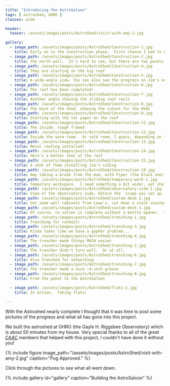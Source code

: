```yaml
---
title: "Introducing the AstroSaloon"
tags: [ astroshed, GHRO ]
classes: wide

header:
  teaser: /assets/images/posts/AstroShed/visit-with-amy-2.jpg

gallery:
  - image_path: /assets/images/posts/AstroShed/Construction-1.jpg
    title: Early on in the construction phase.  First chance I had to go out there when they were building and they made quite a bit of progress!  This one shows the door side, with a cutout for a window.
  - image_path: /assets/images/posts/AstroShed/Construction-2.jpg
    title: The north wall.  It's hard to see, but there are two panels that fold down into the room
  - image_path: /assets/images/posts/AstroShed/Construction-4.jpg
    title: They are starting on the hip roof
  - image_path: /assets/images/posts/AstroShed/Construction-5.jpg
    title: A wide-angle view. You can also see the progress on Jim's on the left
  - image_path: /assets/images/posts/AstroShed/Construction-6.jpg
    title: The roof has been completed!
  - image_path: /assets/images/posts/AstroShed/Construction-7.jpg
    title: Another angle showing the sliding roof rails
  - image_path: /assets/images/posts/AstroShed/Construction-8.jpg
    title: The back of the shed, showing the cutout for the HVAC
  - image_path: /assets/images/posts/AstroShed/Construction-9.jpg
    title: Starting with the tar paper on the roof
  - image_path: /assets/images/posts/AstroShed/Construction-11.jpg
    title: The inside, rough framed
  - image_path: /assets/images/posts/AstroShed/Construction-12.jpg
    title: Inside the warm room.  Or cold room, I guess, depending on the time of year.
  - image_path: /assets/images/posts/AstroShed/Construction-13.jpg
    title: Metal roofing installed!
  - image_path: /assets/images/posts/AstroShed/Construction-14.jpg
    title: Here's a better shot of the roof
  - image_path: /assets/images/posts/AstroShed/Construction-15.jpg
    title: A shot of them installing Jim's siding
  - image_path: /assets/images/posts/AstroShed/Construction-19.jpg
    title: Amy taking a break from the mud, with Piper (the black one) and Dublin (the fawn one)
  - image_path: /assets/images/posts/AstroShed/temporary-work-1.jpg
    title: Temporary workspace.  I need something a bit wider, yet shallower.
  - image_path: /assets/images/posts/AstroShed/observatory-side-1.jpg
    title: View of the observatory side, before the 'scope was set up.  I didn't have power wired up at this point, but they did leave it so I could just plug the whole building into an extension cord
  - image_path: /assets/images/posts/AstroShed/custom-desk-2.jpg
    title: Got some wall cabinets from Lowe's, cut down a stock counter to 18-inch deep and made a desk out of them. There was _just_ enough room above the window for a couple of wall cabinets
  - image_path: /assets/images/posts/AstroShed/custom-desk-3.jpg
    title: Of course, no saloon is complete without a bottle opener.  Yeah, I know, I still have to put on the side panel for the counter
  - image_path: /assets/images/posts/AstroShed/trenching-1.jpg
    title: Trenching for conduit!
  - image_path: /assets/images/posts/AstroShed/trenching-3.jpg
    title: Kinda looks like we have a gopher problem...
  - image_path: /assets/images/posts/AstroShed/trenching-4.jpg
    title: The trencher made things MUCH easier
  - image_path: /assets/images/posts/AstroShed/trenching-2.jpg
    title: The trencher didn't turn well.  Or at all.
  - image_path: /assets/images/posts/AstroShed/trenching-6.jpg
    title: Also trenched for networking
  - image_path: /assets/images/posts/AstroShed/trenching-7.jpg
    title: The trencher made a nice ~4-inch groove
  - image_path: /assets/images/posts/AstroShed/trenching-8.jpg
    title: From the panel to the AstroSaloon

  - image_path: /assets/images/posts/AstroShed/flats-1.jpg
    title: In action.  Taking flats!

---
```


With the Astroshed nearly complete I thought that it was time to post some pictures of the progress and what all has gone into this project.

<!--more-->
We built the astroshed at GHRO (the Gayle H. Riggsbee Observatory) which is about 50 minutes from my house.  Very special thanks to all of the great [CAAC](http://www.charlotteastronomers.org) members that helped with this project, I couldn't have done it without you!

{%
  include figure image_path="/assets/images/posts/AstroShed/visit-with-amy-2.jpg"
  caption="Pug Approved."
%}


Click through the pictures to see what all went down.

{% include gallery id="gallery" caption="Building the AstroSaloon" %}
